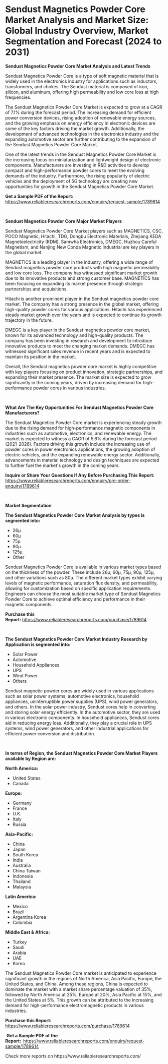 <p><h1>Sendust Magnetics Powder Core Market Analysis and Market Size: Global Industry Overview, Market Segmentation and Forecast (2024 to 2031)</h1></p><p><strong>Sendust Magnetics Powder Core Market Analysis and Latest Trends</strong></p>
<p><p>Sendust Magnetics Powder Core is a type of soft magnetic material that is widely used in the electronics industry for applications such as inductors, transformers, and chokes. The Sendust material is composed of iron, silicon, and aluminum, offering high permeability and low core loss at high frequencies.</p><p>The Sendust Magnetics Powder Core Market is expected to grow at a CAGR of 7.1% during the forecast period. The increasing demand for efficient power conversion devices, rising adoption of renewable energy sources, and the growing emphasis on energy efficiency in electronic devices are some of the key factors driving the market growth. Additionally, the development of advanced technologies in the electronics industry and the expanding automotive sector are further contributing to the expansion of the Sendust Magnetics Powder Core Market.</p><p>One of the latest trends in the Sendust Magnetics Powder Core Market is the increasing focus on miniaturization and lightweight design of electronic components. Manufacturers are investing in R&D activities to develop compact and high-performance powder cores to meet the evolving demands of the industry. Furthermore, the rising popularity of electric vehicles and the deployment of 5G technology are creating new opportunities for growth in the Sendust Magnetics Powder Core Market.</p></p>
<p><strong>Get a Sample PDF of the Report:&nbsp;</strong> <a href="https://www.reliableresearchreports.com/enquiry/request-sample/1789614">https://www.reliableresearchreports.com/enquiry/request-sample/1789614</a></p>
<p>&nbsp;</p>
<p><strong>Sendust Magnetics Powder Core Major Market Players</strong></p>
<p><p>Sendust Magnetics Powder Core Market players such as MAGNETICS, CSC, POCO Magnetic, Hitachi, TDG, Dongbu Electronic Materials, Zhejiang KEDA Magnetoelectricity (KDM), Samwha Electronics, DMEGC, Huzhou Careful Magnetism, and Nanjing New Conda Magnetic Industrial are key players in the global market. </p><p>MAGNETICS is a leading player in the industry, offering a wide range of Sendust magnetics powder core products with high magnetic permeability and low core loss. The company has witnessed significant market growth due to its innovative products and strong customer base. MAGNETICS has been focusing on expanding its market presence through strategic partnerships and acquisitions.</p><p>Hitachi is another prominent player in the Sendust magnetics powder core market. The company has a strong presence in the global market, offering high-quality powder cores for various applications. Hitachi has experienced steady market growth over the years and is expected to continue its growth trajectory in the future.</p><p>DMEGC is a key player in the Sendust magnetics powder core market, known for its advanced technology and high-quality products. The company has been investing in research and development to introduce innovative products to meet the changing market demands. DMEGC has witnessed significant sales revenue in recent years and is expected to maintain its position in the market.</p><p>Overall, the Sendust magnetics powder core market is highly competitive with key players focusing on product innovation, strategic partnerships, and expanding their market presence. The market size is expected to grow significantly in the coming years, driven by increasing demand for high-performance powder cores in various industries.</p></p>
<p>&nbsp;</p>
<p><strong>What Are The Key Opportunities For Sendust Magnetics Powder Core Manufacturers?</strong></p>
<p><p>The Sendust Magnetics Powder Core market is experiencing steady growth due to the rising demand for high-performance magnetic components in industries such as automotive, electronics, and renewable energy. The market is expected to witness a CAGR of 5.6% during the forecast period (2021-2026). Factors driving this growth include the increasing use of powder cores in power electronics applications, the growing adoption of electric vehicles, and the expanding renewable energy sector. Additionally, advancements in material technology and design techniques are expected to further fuel the market's growth in the coming years.</p></p>
<p><strong>Inquire or Share Your Questions If Any Before Purchasing This Report:</strong> <a href="https://www.reliableresearchreports.com/enquiry/pre-order-enquiry/1789614">https://www.reliableresearchreports.com/enquiry/pre-order-enquiry/1789614</a></p>
<p>&nbsp;</p>
<p><strong>Market Segmentation</strong></p>
<p><strong>The Sendust Magnetics Powder Core Market Analysis by types is segmented into:</strong></p>
<p><ul><li>26µ</li><li>60µ</li><li>75µ</li><li>90µ</li><li>125µ</li><li>Other</li></ul></p>
<p><p>Sendust Magnetics Powder Core is available in various market types based on the thickness of the powder. These include 26µ, 60µ, 75µ, 90µ, 125µ, and other variations such as 80µ. The different market types exhibit varying levels of magnetic performance, saturation flux density, and permeability, allowing for customization based on specific application requirements. Engineers can choose the most suitable market type of Sendust Magnetics Powder Core to achieve optimal efficiency and performance in their magnetic components.</p></p>
<p><strong>Purchase this Report:&nbsp;</strong><a href="https://www.reliableresearchreports.com/purchase/1789614">https://www.reliableresearchreports.com/purchase/1789614</a></p>
<p>&nbsp;</p>
<p><strong>The Sendust Magnetics Powder Core Market Industry Research by Application is segmented into:</strong></p>
<p><ul><li>Solar Power</li><li>Automotive</li><li>Household Appliances</li><li>UPS</li><li>Wind Power</li><li>Others</li></ul></p>
<p><p>Sendust magnetic powder cores are widely used in various applications such as solar power systems, automotive electronics, household appliances, uninterruptible power supplies (UPS), wind power generators, and others. In the solar power industry, Sendust cores help in converting and storing solar energy efficiently. In the automotive sector, they are used in various electronic components. In household appliances, Sendust cores aid in reducing energy loss. Additionally, they play a crucial role in UPS systems, wind power generators, and other industrial applications for efficient power conversion and distribution.</p></p>
<p>&nbsp;</p>
<p><strong>In terms of Region, the Sendust Magnetics Powder Core Market Players available by Region are:</strong></p>
<p>
    <p> <strong> North America: </strong>
        <ul>
            <li>United States</li>
            <li>Canada</li>
        </ul>
        </p> 
    <p> <strong> Europe: </strong>
        <ul>
            <li>Germany</li>
            <li>France</li>
            <li>U.K.</li>
            <li>Italy</li>
            <li>Russia</li>
        </ul>
        </p> 
    <p> <strong> Asia-Pacific: </strong>
        <ul>
            <li>China</li>
            <li>Japan</li>
            <li>South Korea</li>
            <li>India</li>
            <li>Australia</li>
            <li>China Taiwan</li>
            <li>Indonesia</li>
            <li>Thailand</li>
            <li>Malaysia</li>
        </ul>
        </p> 
    <p> <strong> Latin America: </strong>
        <ul>
            <li>Mexico</li>
            <li>Brazil</li>
            <li>Argentina Korea</li>
            <li>Colombia</li>
        </ul>
        </p> 
    <p> <strong> Middle East & Africa: </strong>
        <ul>
            <li>Turkey</li>
            <li>Saudi</li>
            <li>Arabia</li>
            <li>UAE</li>
            <li>Korea</li>
        </ul>
    </p>
    </p>
<p><p>The Sendust Magnetics Powder Core market is anticipated to experience significant growth in the regions of North America, Asia Pacific, Europe, the United States, and China. Among these regions, China is expected to dominate the market with a market share percentage valuation of 35%, followed by North America at 25%, Europe at 20%, Asia Pacific at 15%, and the United States at 5%. This growth can be attributed to the increasing demand for high-performance electromagnetic products in various industries.</p></p>
<p><strong>Purchase this Report: </strong><a href="https://www.reliableresearchreports.com/purchase/1789614">https://www.reliableresearchreports.com/purchase/1789614</a></p>
<p>&nbsp;<strong>Get a Sample PDF of the Report:&nbsp;&nbsp;</strong><a href="https://www.reliableresearchreports.com/enquiry/request-sample/1789614">https://www.reliableresearchreports.com/enquiry/request-sample/1789614</a></p>
<p><strong></strong></p>
<p>Check more reports on https://www.reliableresearchreports.com/</p>